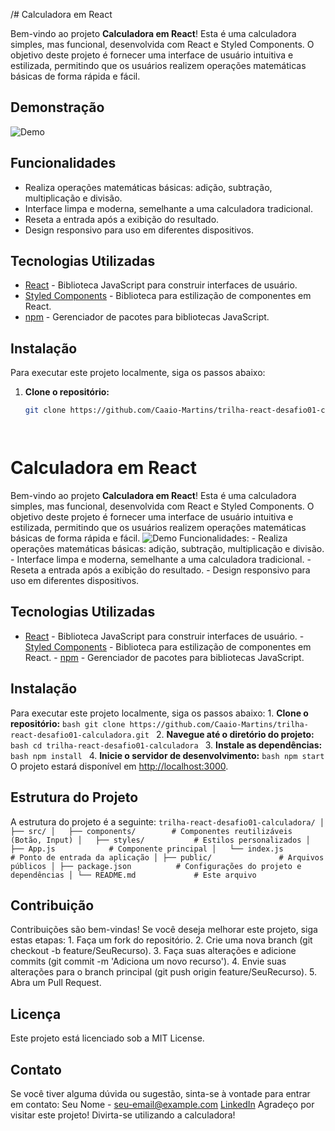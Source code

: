 /# Calculadora em React

Bem-vindo ao projeto **Calculadora em React**! Esta é uma calculadora simples, mas funcional, desenvolvida com React e Styled Components. O objetivo deste projeto é fornecer uma interface de usuário intuitiva e estilizada, permitindo que os usuários realizem operações matemáticas básicas de forma rápida e fácil.

## Demonstração

![Demo](src/calculadora01.gif)  <!-- Insira um link para uma imagem ou GIF da sua calculadora em funcionamento -->

## Funcionalidades

- Realiza operações matemáticas básicas: adição, subtração, multiplicação e divisão.
- Interface limpa e moderna, semelhante a uma calculadora tradicional.
- Reseta a entrada após a exibição do resultado.
- Design responsivo para uso em diferentes dispositivos.

## Tecnologias Utilizadas

- [React](https://reactjs.org/) - Biblioteca JavaScript para construir interfaces de usuário.
- [Styled Components](https://styled-components.com/) - Biblioteca para estilização de componentes em React.
- [npm](https://www.npmjs.com/) - Gerenciador de pacotes para bibliotecas JavaScript.

## Instalação

Para executar este projeto localmente, siga os passos abaixo:

1. **Clone o repositório:**

   ```bash
   git clone https://github.com/Caaio-Martins/trilha-react-desafio01-calculadora.git




# Calculadora em React

Bem-vindo ao projeto **Calculadora em React**! Esta é uma calculadora simples, mas funcional, desenvolvida com React e Styled Components. O objetivo deste projeto é fornecer uma interface de usuário intuitiva e estilizada, permitindo que os usuários realizem operações matemáticas básicas de forma rápida e fácil. ![Demo](src/calculadora01.gif)  <!-- Insira um link para uma imagem ou GIF da sua calculadora em funcionamento --> Funcionalidades: - Realiza operações matemáticas básicas: adição, subtração, multiplicação e divisão. - Interface limpa e moderna, semelhante a uma calculadora tradicional. - Reseta a entrada após a exibição do resultado. - Design responsivo para uso em diferentes dispositivos.

## Tecnologias Utilizadas

- [React](https://reactjs.org/) - Biblioteca JavaScript para construir interfaces de usuário. - [Styled Components](https://styled-components.com/) - Biblioteca para estilização de componentes em React. - [npm](https://www.npmjs.com/) - Gerenciador de pacotes para bibliotecas JavaScript.

## Instalação

Para executar este projeto localmente, siga os passos abaixo: 1. **Clone o repositório:** ```bash git clone https://github.com/Caaio-Martins/trilha-react-desafio01-calculadora.git ``` 2. **Navegue até o diretório do projeto:** ```bash cd trilha-react-desafio01-calculadora ``` 3. **Instale as dependências:** ```bash npm install ``` 4. **Inicie o servidor de desenvolvimento:** ```bash npm start ``` O projeto estará disponível em [http://localhost:3000](http://localhost:3000).

## Estrutura do Projeto

A estrutura do projeto é a seguinte: ``` trilha-react-desafio01-calculadora/ │ ├── src/ │   ├── components/        # Componentes reutilizáveis (Botão, Input) │   ├── styles/           # Estilos personalizados │   ├── App.js            # Componente principal │   └── index.js          # Ponto de entrada da aplicação │ ├── public/               # Arquivos públicos │ ├── package.json          # Configurações do projeto e dependências │ └── README.md             # Este arquivo ```

## Contribuição

Contribuições são bem-vindas! Se você deseja melhorar este projeto, siga estas etapas: 1. Faça um fork do repositório. 2. Crie uma nova branch (git checkout -b feature/SeuRecurso). 3. Faça suas alterações e adicione commits (git commit -m 'Adiciona um novo recurso'). 4. Envie suas alterações para o branch principal (git push origin feature/SeuRecurso). 5. Abra um Pull Request.

## Licença

Este projeto está licenciado sob a MIT License.

## Contato

Se você tiver alguma dúvida ou sugestão, sinta-se à vontade para entrar em contato: Seu Nome - seu-email@example.com [LinkedIn](https://www.linkedin.com/in/seu-perfil) <!-- ou outro link de contato --> Agradeço por visitar este projeto! Divirta-se utilizando a calculadora!
